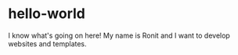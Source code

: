 # hello-world
I know what's going on here!
My name is Ronit and I want to develop websites and templates.
